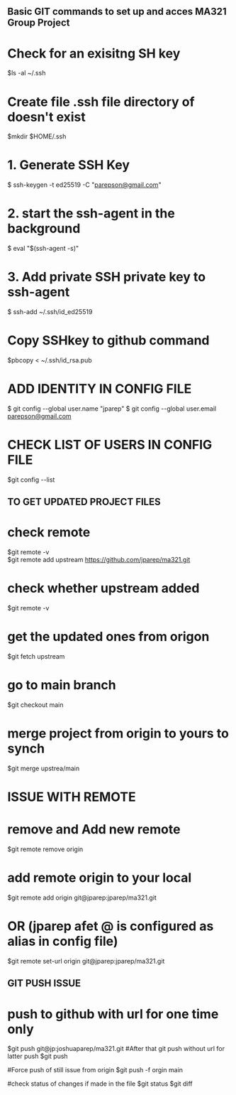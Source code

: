 ## Basic GIT commands to set up and acces MA321 Group Project

# Check for an exisitng SH key
$ls -al ~/.ssh
# Create file .ssh file directory of doesn't exist
$mkdir $HOME/.ssh

# 1. Generate SSH Key
$ ssh-keygen -t ed25519 -C "parepson@gmail.com"
# 2. start the ssh-agent in the background
$ eval "$(ssh-agent -s)"
# 3. Add private SSH private key to ssh-agent
$ ssh-add ~/.ssh/id_ed25519

# Copy SSHkey to github command
$pbcopy < ~/.ssh/id_rsa.pub

# ADD IDENTITY IN CONFIG FILE
$ git config --global user.name "jparep"
$ git config --global user.email parepson@gmail.com

# CHECK LIST OF USERS IN CONFIG FILE
$git config --list


## TO GET UPDATED PROJECT FILES
# check remote
$git remote -v  
$git remote add upstream https://github.com/jparep/ma321.git
# check whether upstream added
$git remote -v 
# get the updated ones from origon
$git fetch upstream 
# go to main branch
$git checkout main 
# merge project from origin to yours to synch
$git merge upstrea/main  

# ISSUE WITH REMOTE
# remove and Add new remote
$git remote remove origin
# add remote origin to your local
$git remote add origin git@jparep:jparep/ma321.git
# OR (jparep afet @ is configured as alias in config file)
$git remote set-url origin git@jparep:jparep/ma321.git

## GIT PUSH ISSUE
# push to github with url for one time only
$git push git@jp:joshuaparep/ma321.git
#After that git push without url for latter push
$git push

#Force push of still issue from origin
$git push -f orgin main

#check status of changes if made in the file
$git status
$git diff

